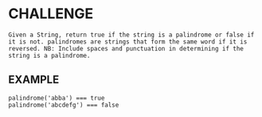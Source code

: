 # CHALLENGE

    Given a String, return true if the string is a palindrome or false if it is not. palindromes are strings that form the same word if it is reversed. NB: Include spaces and punctuation in determining if the string is a palindrome.

## EXAMPLE

    palindrome('abba') === true
    palindrome('abcdefg') === false
